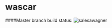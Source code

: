 # wascar
####Master branch build status: 
![salesawagner](https://travis-ci.org/salesawagner/wascar.svg?branch=master)